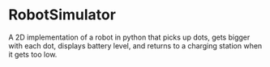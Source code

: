 # RobotSimulator
A 2D implementation of a robot in python that picks up dots, gets bigger with each dot, displays battery level, and returns to a charging station when it gets too low.
